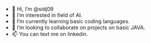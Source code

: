 - 👋 Hi, I’m @sidj09
- 👀 I’m interested in field of AI.
- 🌱 I’m currently learning basic coding languages.
- 💞️ I’m looking to collaborate on projects on basic JAVA.
- 📫 You can text me on linkedin.

<!---
sidj09/sidj09 is a ✨ special ✨ repository because its `README.md` (this file) appears on your GitHub profile.
You can click the Preview link to take a look at your changes.
--->

